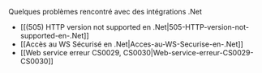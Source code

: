 <!-- --- title: development / .Net -->
Quelques problèmes rencontré avec des intégrations .Net

* [[(505) HTTP version not supported en .Net|505-HTTP-version-not-supported-en-.Net]]
* [[Accès au WS Sécurisé en .Net|Acces-au-WS-Securise-en-.Net]]
* [[Web service erreur CS0029, CS0030|Web-service-erreur-CS0029-CS0030]]

<!-- --- tags: dotnet -->